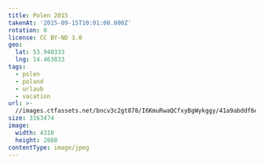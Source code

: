 ```yaml
---
title: Polen 2015
takenAt: '2015-09-15T10:01:00.000Z'
rotation: 0
license: CC BY-ND 3.0
geo:
  lat: 53.940333
  lng: 14.463833
tags:
  - polen
  - poland
  - urlaub
  - vacation
url: >-
  //images.ctfassets.net/bncv3c2gt878/I6KmuRwaQCfxyBgWykggy/41a9abddf6e0a1e996013e41ea53171d/polen-2015_25862755101_o
size: 3163474
image:
  width: 4310
  height: 2868
contentType: image/jpeg
---
```


